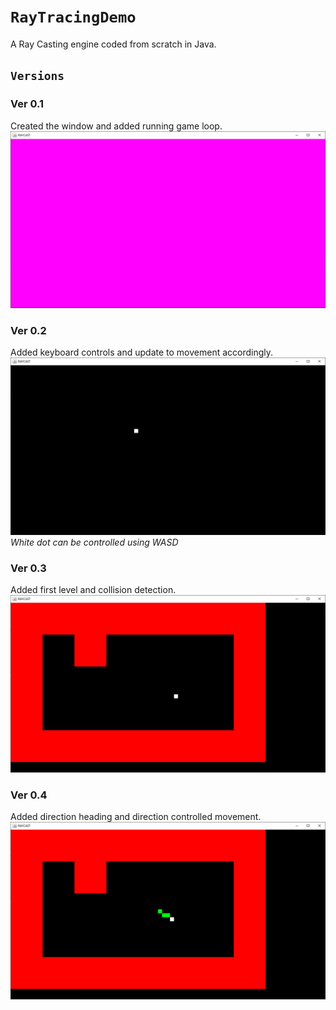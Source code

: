 # `RayTracingDemo`

A Ray Casting engine coded from scratch in Java.

## `Versions`
### Ver 0.1
Created the window and added running game loop.
![v0.1](readme-resources/v0.1-Screenshot.png)

### Ver 0.2
Added keyboard controls and update to movement accordingly.
![v0.2](readme-resources/v0.2-Screenshot.png)
*White dot can be controlled using WASD*

### Ver 0.3
Added first level and collision detection.
![v0.3](readme-resources/v0.3-Screenshot.png)

### Ver 0.4
Added direction heading and direction controlled movement.
![v0.4](readme-resources/v0.4-Screenshot.png)